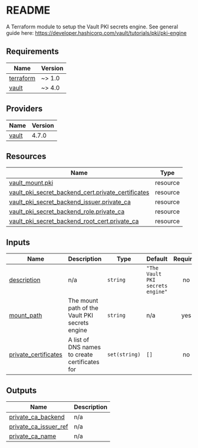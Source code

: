# README
A Terraform module to setup the Vault PKI secrets engine.  See general guide here: <https://developer.hashicorp.com/vault/tutorials/pki/pki-engine>


<!-- BEGIN_TF_DOCS -->
## Requirements

| Name | Version |
|------|---------|
| <a name="requirement_terraform"></a> [terraform](#requirement\_terraform) | ~> 1.0 |
| <a name="requirement_vault"></a> [vault](#requirement\_vault) | ~> 4.0 |

## Providers

| Name | Version |
|------|---------|
| <a name="provider_vault"></a> [vault](#provider\_vault) | 4.7.0 |

## Resources

| Name | Type |
|------|------|
| [vault_mount.pki](https://registry.terraform.io/providers/hashicorp/vault/latest/docs/resources/mount) | resource |
| [vault_pki_secret_backend_cert.private_certificates](https://registry.terraform.io/providers/hashicorp/vault/latest/docs/resources/pki_secret_backend_cert) | resource |
| [vault_pki_secret_backend_issuer.private_ca](https://registry.terraform.io/providers/hashicorp/vault/latest/docs/resources/pki_secret_backend_issuer) | resource |
| [vault_pki_secret_backend_role.private_ca](https://registry.terraform.io/providers/hashicorp/vault/latest/docs/resources/pki_secret_backend_role) | resource |
| [vault_pki_secret_backend_root_cert.private_ca](https://registry.terraform.io/providers/hashicorp/vault/latest/docs/resources/pki_secret_backend_root_cert) | resource |

## Inputs

| Name | Description | Type | Default | Required |
|------|-------------|------|---------|:--------:|
| <a name="input_description"></a> [description](#input\_description) | n/a | `string` | `"The Vault PKI secrets engine"` | no |
| <a name="input_mount_path"></a> [mount\_path](#input\_mount\_path) | The mount path of the Vault PKI secrets engine | `string` | n/a | yes |
| <a name="input_private_certificates"></a> [private\_certificates](#input\_private\_certificates) | A list of DNS names to create certificates for | `set(string)` | `[]` | no |

## Outputs

| Name | Description |
|------|-------------|
| <a name="output_private_ca_backend"></a> [private\_ca\_backend](#output\_private\_ca\_backend) | n/a |
| <a name="output_private_ca_issuer_ref"></a> [private\_ca\_issuer\_ref](#output\_private\_ca\_issuer\_ref) | n/a |
| <a name="output_private_ca_name"></a> [private\_ca\_name](#output\_private\_ca\_name) | n/a |
<!-- END_TF_DOCS -->
